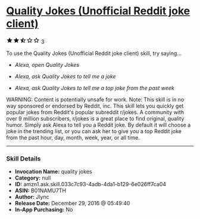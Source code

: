 # [Quality Jokes (Unofficial Reddit joke client)](http://alexa.amazon.com/#skills/amzn1.ask.skill.033c7c93-4adb-4da1-b129-6e026ff7ca04)
![2.9 stars](../../images/ic_star_black_18dp_1x.png)![2.9 stars](../../images/ic_star_black_18dp_1x.png)![2.9 stars](../../images/ic_star_half_black_18dp_1x.png)![2.9 stars](../../images/ic_star_border_black_18dp_1x.png)![2.9 stars](../../images/ic_star_border_black_18dp_1x.png) 3

To use the Quality Jokes (Unofficial Reddit joke client) skill, try saying...

* *Alexa, open Quality Jokes*

* *Alexa, ask Quality Jokes to tell me a joke*

* *Alexa, ask Quality Jokes to tell me a top joke from the past week*

WARNING: Content is potentially unsafe for work.
Note: This skill is in no way sponsored or endorsed by Reddit, inc.
This skill lets you quickly get popular jokes from Reddit's popular subreddit r/jokes. A community with over 9 million subscribers, r/jokes is a great place to find original, quality humor. Simply ask Alexa to tell you a Reddit joke. By default it will choose a joke in the trending list, or  you can ask her to give you a top Reddit joke from the past hour, day, month, week, year, or all time.

***

### Skill Details

* **Invocation Name:** quality jokes
* **Category:** null
* **ID:** amzn1.ask.skill.033c7c93-4adb-4da1-b129-6e026ff7ca04
* **ASIN:** B01NAMU7TH
* **Author:** Jlync
* **Release Date:** December 29, 2016 @ 05:49:40
* **In-App Purchasing:** No
